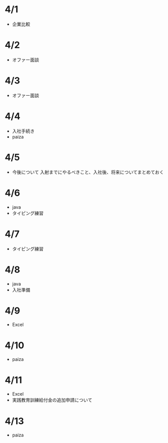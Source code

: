 # 4/1
- 企業比較

# 4/2
- オファー面談

# 4/3
- オファー面談

# 4/4
- 入社手続き
- paiza

# 4/5
- 今後について
  入射までにやるべきこと、入社後、将来についてまとめておく

# 4/6
- java
- タイピング練習

# 4/7
- タイピング練習

# 4/8
- java
- 入社準備

# 4/9
- Excel

# 4/10
- paiza

# 4/11
- Excel
- 実践教育訓練給付金の追加申請について

# 4/13
- paiza